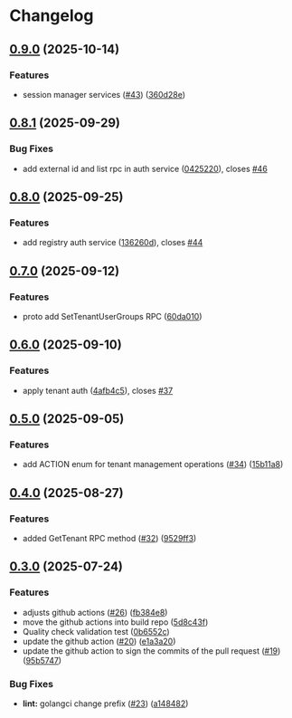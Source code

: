 # Changelog

## [0.9.0](https://github.com/openkcm/api-sdk/compare/v0.8.1...v0.9.0) (2025-10-14)


### Features

* session manager services ([#43](https://github.com/openkcm/api-sdk/issues/43)) ([360d28e](https://github.com/openkcm/api-sdk/commit/360d28ee85d980cfb9f0a0282d9f073c5ab48851))

## [0.8.1](https://github.com/openkcm/api-sdk/compare/v0.8.0...v0.8.1) (2025-09-29)


### Bug Fixes

* add external id and list rpc in auth service ([0425220](https://github.com/openkcm/api-sdk/commit/04252205809074eb6b9e87920c544c51e639b4cf)), closes [#46](https://github.com/openkcm/api-sdk/issues/46)

## [0.8.0](https://github.com/openkcm/api-sdk/compare/v0.7.0...v0.8.0) (2025-09-25)


### Features

* add registry auth service ([136260d](https://github.com/openkcm/api-sdk/commit/136260de9fb62d96ae26326f09f541d20e7a9b02)), closes [#44](https://github.com/openkcm/api-sdk/issues/44)

## [0.7.0](https://github.com/openkcm/api-sdk/compare/v0.6.0...v0.7.0) (2025-09-12)


### Features

* proto add SetTenantUserGroups RPC  ([60da010](https://github.com/openkcm/api-sdk/commit/60da010dfdfecddcd0ac114d2e89d6666efc208c))

## [0.6.0](https://github.com/openkcm/api-sdk/compare/v0.5.0...v0.6.0) (2025-09-10)


### Features

* apply tenant auth ([4afb4c5](https://github.com/openkcm/api-sdk/commit/4afb4c57830f5867d780cba5b9f5b8451a5c7a56)), closes [#37](https://github.com/openkcm/api-sdk/issues/37)

## [0.5.0](https://github.com/openkcm/api-sdk/compare/v0.4.0...v0.5.0) (2025-09-05)


### Features

* add ACTION enum for tenant management operations ([#34](https://github.com/openkcm/api-sdk/issues/34)) ([15b11a8](https://github.com/openkcm/api-sdk/commit/15b11a8490e2db2c9c03545c0b09e7f41c380406))

## [0.4.0](https://github.com/openkcm/api-sdk/compare/v0.3.0...v0.4.0) (2025-08-27)


### Features

* added GetTenant RPC method ([#32](https://github.com/openkcm/api-sdk/issues/32)) ([9529ff3](https://github.com/openkcm/api-sdk/commit/9529ff34beb10e32a96aa086e05137923dfce496))

## [0.3.0](https://github.com/openkcm/api-sdk/compare/v0.2.0...v0.3.0) (2025-07-24)


### Features

* adjusts github actions ([#26](https://github.com/openkcm/api-sdk/issues/26)) ([fb384e8](https://github.com/openkcm/api-sdk/commit/fb384e8c6ebb5aa25eb02f255a17af6d520bfd06))
* move the github actions into build repo ([5d8c43f](https://github.com/openkcm/api-sdk/commit/5d8c43f7b9be8813d30d9c195751cf86b3e96334))
* Quality check validation test ([0b6552c](https://github.com/openkcm/api-sdk/commit/0b6552c9e2ee49150858664281689f952fb1af76))
* update the github action ([#20](https://github.com/openkcm/api-sdk/issues/20)) ([e1a3a20](https://github.com/openkcm/api-sdk/commit/e1a3a20b817a385a4581558420404031a08486e2))
* update the github action to sign the commits of the pull request ([#19](https://github.com/openkcm/api-sdk/issues/19)) ([95b5747](https://github.com/openkcm/api-sdk/commit/95b57476ba5bc7946ebf8dc1b9f0bd03e53d0adf))


### Bug Fixes

* **lint:** golangci change prefix ([#23](https://github.com/openkcm/api-sdk/issues/23)) ([a148482](https://github.com/openkcm/api-sdk/commit/a148482d5a74d362e64811558966a189915dc780))
